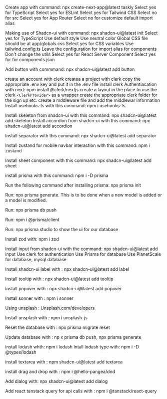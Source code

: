 Create app with command: npx create-next-app@latest taskly
Select yes for TypeScript
Select yes for ESLint
Select yes for Tailwind CSS
Select no for src
Select yes for App Router
Select no for customize default import alias 

Making use of Shadcn-ui with command: npx shadcn-ui@latest init
Select yes for TypeScript
Use default style 
Use neutral color
Global CSS file should be at app/globals.css
Select yes for CSS variables
Use tailwind.config.ts
Leave the configuration for import alias for components
Don't change the utils
Select yes for React Server Component
Select yes for for components.json

Add button with commmand: npx shadcn-ui@latest add button

create an account with clerk 
createa a project with clerk
copy the appropriate .env key and put it in the .env file
install clerk
Authentiacation with next: npm install @clerk/nextjs
create a layout in the place to use the clerk `<ClerkProvider>` as a wrapper create the appropriate clerk folder for the sign up etc.
create a mddleware file and add the middlewar information
Install usehooks-ts with this command: npm i usehooks-ts

Install skeleton from shadcn-ui with this command: npx shadcn-ui@latest add skeleton
Install accordion from shadcn-ui with this command: npx shadcn-ui@latest add accordion

Install separator with this command: npx shadcn-ui@latest add separator

Install zustand for mobile navbar interaction with this command: npm i zustand

Install sheet component with this command: npx shadcn-ui@latest add sheet

install prisma with this command: npm i -D prisma

Run the following command after installing prisma: npx prisma init

Run: npx prisma generate. This is to be done when a new model is added or a model is modified.

Run: npx prisma db push

Run: npm i @prisma/client

Run: npx prisma studio to show the ui for our database

Install zod with: npm i zod

Install input from shadcn-ui with the command: npx shadcn-ui@latest add input
Use clerk for authentication
Use Prisma for database 
Use PlanetScale for database, mysql database

Install shadcn-ui label with : npx shadcn-ui@latest add label

Install tooltip with : npx shadcn-ui@latest add tooltip

Install popover with : npx shadcn-ui@latest add popover

Install sonner with : npm i sonner

Using unsplash : Unsplash.com/developers

Install unsplash with : npm i unsplash-js

Reset the database with : npx prisma migrate reset

Update database with : np
x prisma db push,
npx prisma generate

install lodash  whth: npm i lodash
Intall lodash type with: npm i -D @types/lodash

install textarea with : npm shadcn-ui@latest add textarea

install drag and drop with : npm i @hello-pangea/dnd

Add dialog with: npx shadcn-ui@latest add dialog 

Add react tanstack query for api calls with : npm i @tanstack/react-query